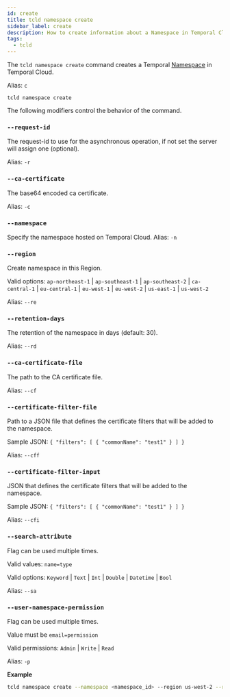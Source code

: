 ```yaml
---
id: create
title: tcld namespace create
sidebar_label: create
description: How to create information about a Namespace in Temporal Cloud using tcld.
tags:
  - tcld
---
```


The `tcld namespace create` command creates a Temporal [Namespace](/concepts/what-is-a-namespace) in Temporal Cloud.

Alias: `c`

`tcld namespace create`

The following modifiers control the behavior of the command.

### `--request-id`

The request-id to use for the asynchronous operation, if not set the server will assign one (optional).

Alias: `-r`

### `--ca-certificate`

The base64 encoded ca certificate.

Alias: `-c`

### `--namespace`

Specify the namespace hosted on Temporal Cloud.
Alias: `-n`

### `--region`

Create namespace in this Region.

Valid options: `ap-northeast-1` | `ap-southeast-1` | `ap-southeast-2` | `ca-central-1` | `eu-central-1` | `eu-west-1` | `eu-west-2` | `us-east-1` | `us-west-2`

Alias: `--re`

### `--retention-days`

The retention of the namespace in days (default: 30).

Alias: `--rd`

### `--ca-certificate-file`

The path to the CA certificate file.

Alias: `--cf`

### `--certificate-filter-file`

Path to a JSON file that defines the certificate filters that will be added to the namespace.

Sample JSON: `{ "filters": [ { "commonName": "test1" } ] }`

Alias: `--cff`

### `--certificate-filter-input`

JSON that defines the certificate filters that will be added to the namespace.

Sample JSON: `{ "filters": [ { "commonName": "test1" } ] }`

Alias: `--cfi`

### `--search-attribute`

Flag can be used multiple times.

Valid values: `name=type`

Valid options: `Keyword` | `Text` | `Int` | `Double` | `Datetime` | `Bool`

Alias: `--sa`

### `--user-namespace-permission`

Flag can be used multiple times.

Value must be `email=permission`

Valid permissions: `Admin` | `Write` | `Read`

Alias: `-p`

**Example**

```bash
tcld namespace create --namespace <namespace_id> --region us-west-2 --retention-days 60 --certificate-filter-input '{"filters": [{"commonName": "test1"}]}' --user-namespace-permission "user@example.com=Admin" --search-attribute "customer_id=Int" --search-attribute "customer_name=Text"
```
